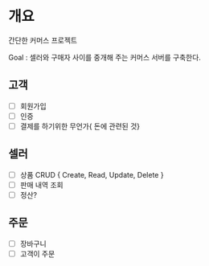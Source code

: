 # 개요
간단한 커머스 프로젝트

Goal : 셀러와 구매자 사이를 중개해 주는 커머스 서버를 구축한다.

## 고객
- [ ] 회원가입
- [ ] 인증
- [ ] 결제를 하기위한 무언가{ 돈에 관련된 것}
## 셀러
- [ ] 상품 CRUD { Create, Read, Update, Delete }
- [ ] 판매 내역 조회
- [ ] 정산?
## 주문
- [ ] 장바구니
- [ ] 고객이 주문
